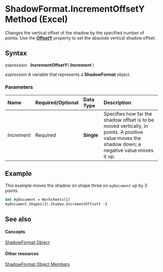 
# ShadowFormat.IncrementOffsetY Method (Excel)

Changes the vertical offset of the shadow by the specified number of points. Use the  **[OffsetY](54783d52-c32e-14ef-2cae-25f3a7676d80.md)** property to set the absolute vertical shadow offset.


## Syntax

 _expression_ . **IncrementOffsetY**( **_Increment_** )

 _expression_ A variable that represents a **ShadowFormat** object.


### Parameters



|**Name**|**Required/Optional**|**Data Type**|**Description**|
|:-----|:-----|:-----|:-----|
| _Increment_|Required| **Single**|Specifies how far the shadow offset is to be moved vertically, in points. A positive value moves the shadow down; a negative value moves it up.|

## Example

This example moves the shadow on shape three on  `myDocument` up by 3 points.


```vb
Set myDocument = Worksheets(1) 
myDocument.Shapes(3).Shadow.IncrementOffsetY -3
```


## See also


#### Concepts


[ShadowFormat Object](2566c68e-f8d6-badc-3ce9-b6ae5f9c1cc2.md)
#### Other resources


[ShadowFormat Object Members](5512df5b-d899-7942-1309-4cf8d28fe96a.md)
